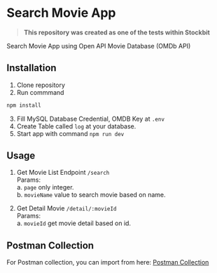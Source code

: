 # Search Movie App

> __This repository was created as one of the tests within Stockbit__

Search Movie App using Open API Movie Database (OMDb API)

## Installation

1. Clone repository
2. Run commmand
```bash 
npm install
```
3. Fill MySQL Database Credential, OMDB Key at ```.env```
4. Create Table called ```log``` at your database.
5. Start app with command ```npm run dev```

## Usage

1. Get Movie List Endpoint ```/search```  
Params:   
a.  ```page``` only integer.  
b. ```movieName``` value to search movie based on name.

2. Get Detail Movie ```/detail/:movieId```  
Params:  
a. ```movieId``` get movie detail based on id.

## Postman Collection
For Postman collection, you can import from here:
[Postman Collection](https://www.getpostman.com/collections/62b354c37a32d6a87e4c](https://elements.getpostman.com/redirect?entityId=4517781-a7aad16e-0cdf-4ca7-8251-54fae7f9abcd&entityType=collection)https://elements.getpostman.com/redirect?entityId=4517781-a7aad16e-0cdf-4ca7-8251-54fae7f9abcd&entityType=collection)
